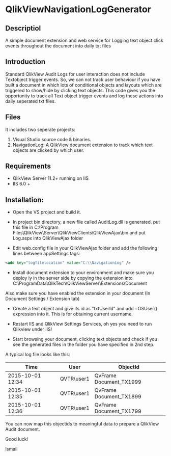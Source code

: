 # QlikViewNavigationLogGenerator

## Descriptiol
A simple document extension and web service for Logging text object click events throughout the document into daily txt files

## Introduction
Standard QlikView Audit Logs for user interaction does not include Textobject trigger events. 
So, we can not track user behaviour if you have built a document in which lots of conditional objects 
and layouts which are triggered to show/hide by clicking text objects.
This code gives you the opportunity to track all Text object trigger events and log these actions into daily seperated txt files.

## Files
It includes two seperate projects:
1. Visual Studio source code & binaries.
2. NavigationLog: A QlikView document extension to track which text objects are clicked by which user.

## Requirements
* QlikView Server 11.2+ running on IIS
* IIS 6.0 +

## Installation:

* Open the VS project and build it.
* In project bin directory,  a new file called AuditLog.dll is generated.
put this file in 
C:\Program Files\QlikView\Server\QlikViewClients\QlikViewAjax\bin
and put Log.aspx into QlikViewAjax folder

* Edit web.config file in your QlikViewAjax folder and add the following lines between appSettings tags:

```xml
<add key="logfilelocation" value="C:\\NavigationLog" />
```

* Install document extension to your environment and make sure you deploy iy in the server side by copying the extension into
C:\ProgramData\QlikTech\QlikViewServer\Extensions\Document

Also make sure you have enabled the extension in your document (In Document Settings / Extension tab)

* Create a text object and give its id as "txtUserId" and add =OSUser() expression into it.
This is for obtaining current username.

* Restart IIS and QlikView Settings Services, oh yes you need to run Qlikview under IIS!

* Start browsing your document, clicking text objects and check if you see the generated files in the folder you have specified in 2nd step.

A typical log file looks like this:

Time  | User | ObjectId
------------- | ------------- | -------------
2015-10-01 12:34  | QVTR\user1 | QvFrame Document_TX1999 
2015-10-01 12:35  | QVTR\user1 | QvFrame Document_TX1899
2015-10-01 12:36  | QVTR\user1 | QvFrame Document_TX1799

You can now map this objectids to meaningful data to prepare a QlikView Audit document.

Good luck!

Ismail





